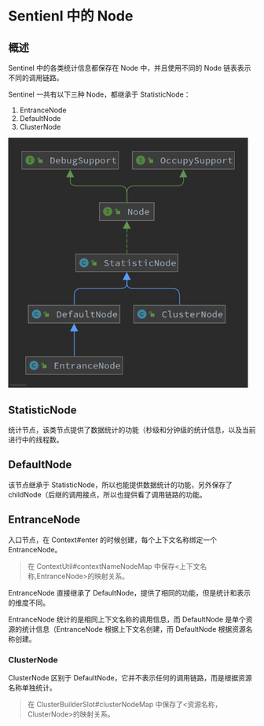 # Sentienl 中的 Node



## 概述

 Sentinel 中的各类统计信息都保存在 Node 中，并且使用不同的 Node 链表表示不同的调用链路。

Sentinel 一共有以下三种 Node，都继承于 StatisticNode：

1. EntranceNode
2. DefaultNode
3. ClusterNode

<img src="assets/EntranceNode.png" style="zoom:67%;" />





## StatisticNode 

统计节点，该类节点提供了数据统计的功能（秒级和分钟级的统计信息，以及当前进行中的线程数。



## DefaultNode

该节点继承于 StatisticNode，所以也能提供数据统计的功能，另外保存了 childNode（后继的调用接点，所以也提供看了调用链路的功能。

## EntranceNode

入口节点，在 Context#enter 的时候创建，每个上下文名称绑定一个 EntranceNode。

> 在 ContextUtil#contextNameNodeMap 中保存<上下文名称,EntranceNode>的映射关系。

EntranceNode 直接继承了 DefaultNode，提供了相同的功能，但是统计和表示的维度不同。

EntranceNode 统计的是相同上下文名称的调用信息，而 DefaultNode 是单个资源的统计信息（EntranceNode 根据上下文名创建，而 DefaultNode 根据资源名称创建。





### ClusterNode

ClusterNode 区别于 DefaultNode，它并不表示任何的调用链路，而是根据资源名称单独统计。

> 在 ClusterBuilderSlot#clusterNodeMap 中保存了<资源名称，ClusterNode>的映射关系。

